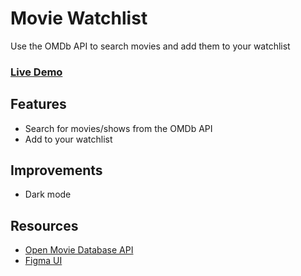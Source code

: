 # Movie Watchlist
Use the OMDb API to search movies and add them to your watchlist

### [Live Demo](https://movie-watchlist-mendoza.netlify.app/)

## Features
- Search for movies/shows from the OMDb API
- Add to your watchlist

## Improvements
- Dark mode

## Resources
- [Open Movie Database API](https://www.omdbapi.com/)
- [Figma UI](https://www.figma.com/file/jhFRdFIdHpRxsDznNXtpXw/Movie-Watchlist?node-id=2%3A17)

